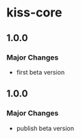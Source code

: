 # kiss-core

## 1.0.0

### Major Changes

-   first beta version

## 1.0.0

### Major Changes

-   publish beta version
